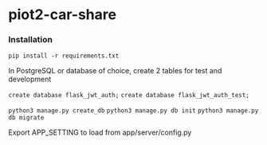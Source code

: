 # piot2-car-share

### Installation
`pip install -r requirements.txt`

In PostgreSQL or database of choice, create 2 tables for test and development

`create database flask_jwt_auth;`
`create database flask_jwt_auth_test;`


`python3 manage.py create_db`
`python3 manage.py db init`
`python3 manage.py db migrate`

Export APP_SETTING to load from app/server/config.py